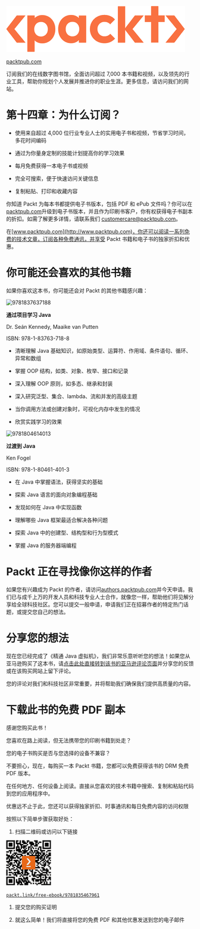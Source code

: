 ![Packt 标志](img/Packt_Logo_New1.png)

[packtpub.com](http://packtpub.com)

订阅我们的在线数字图书馆，全面访问超过 7,000 本书籍和视频，以及领先的行业工具，帮助你规划个人发展并推进你的职业生涯。更多信息，请访问我们的网站。

# 第十四章：为什么订阅？

+   使用来自超过 4,000 位行业专业人士的实用电子书和视频，节省学习时间，多花时间编码

+   通过为你量身定制的技能计划提高你的学习效果

+   每月免费获得一本电子书或视频

+   完全可搜索，便于快速访问关键信息

+   复制粘贴、打印和收藏内容

你知道 Packt 为每本书都提供电子书版本，包括 PDF 和 ePub 文件吗？你可以在[packtpub.com](http://packtpub.com)升级到电子书版本，并且作为印刷书客户，你有权获得电子书副本的折扣。如需了解更多详情，请联系我们 customercare@packtpub.com。

在[www.packtpub.com](http://www.packtpub.com)，你还可以阅读一系列免费的技术文章，订阅各种免费通讯，并享受 Packt 书籍和电子书的独家折扣和优惠。

# 你可能还会喜欢的其他书籍

如果你喜欢这本书，你可能还会对 Packt 的其他书籍感兴趣：

![9781837637188](https://www.packtpub.com/product/learn-java-with-projects/9781837637188)

**通过项目学习 Java**

Dr. Seán Kennedy, Maaike van Putten

ISBN: 978-1-83763-718-8

+   清晰理解 Java 基础知识，如原始类型、运算符、作用域、条件语句、循环、异常和数组

+   掌握 OOP 结构，如类、对象、枚举、接口和记录

+   深入理解 OOP 原则，如多态、继承和封装

+   深入研究泛型、集合、lambda、流和并发的高级主题

+   当你调用方法或创建对象时，可视化内存中发生的情况

+   欣赏实践学习的效果

![9781804614013](https://www.packtpub.com/product/transitioning-to-java/9781804614013)

**过渡到 Java**

Ken Fogel

ISBN: 978-1-80461-401-3

+   在 Java 中掌握语法，获得坚实的基础

+   探索 Java 语言的面向对象编程基础

+   发现如何在 Java 中实现函数

+   理解哪些 Java 框架最适合解决各种问题

+   探索 Java 中的创建型、结构型和行为型模式

+   掌握 Java 的服务器端编程

# Packt 正在寻找像你这样的作者

如果您有兴趣成为 Packt 的作者，请访问[authors.packtpub.com](http://authors.packtpub.com)并今天申请。我们已与成千上万的开发人员和科技专业人士合作，就像您一样，帮助他们将见解分享给全球科技社区。您可以提交一般申请，申请我们正在招募作者的特定热门话题，或提交您自己的想法。

# 分享您的想法

现在您已经完成了《精通 Java 虚拟机》，我们非常乐意听听您的想法！如果您从亚马逊购买了这本书，请[点击此处直接转到该书的亚马逊评论页面](https://packt.link/r/1835467962)并分享您的反馈或在该购买网站上留下评论。

您的评论对我们和科技社区非常重要，并将帮助我们确保我们提供高质量的内容。

# 下载此书的免费 PDF 副本

感谢您购买此书！

您喜欢在路上阅读，但无法携带您的印刷书籍到处走？

您的电子书购买是否与您选择的设备不兼容？

不要担心，现在，每购买一本 Packt 书籍，您都可以免费获得该书的 DRM 免费 PDF 版本。

在任何地方、任何设备上阅读。直接从您喜欢的技术书籍中搜索、复制和粘贴代码到您的应用程序中。

优惠远不止于此，您还可以获得独家折扣、时事通讯和每日免费内容的访问权限

按照以下简单步骤获取好处：

1.  扫描二维码或访问以下链接

![二维码](img/B22030_QR_Free_PDF.jpg)

[`packt.link/free-ebook/9781835467961`](https://packt.link/free-ebook/9781835467961)

1.  提交您的购买证明

1.  就这么简单！我们将直接将您的免费 PDF 和其他优惠发送到您的电子邮件
